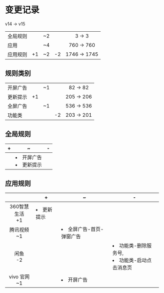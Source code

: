 # 变更记录

v14 -> v15

||||||
|-|:-:|:-:|:-:|:-:|
|全局规则||~2||3 -> 3|
|应用||~4||760 -> 760|
|应用规则|+1|~2|-2|1746 -> 1745|

## 规则类别

||||||
|-|:-:|:-:|:-:|:-:|
|开屏广告||~1||82 -> 82|
|更新提示|+1|||205 -> 206|
|全屏广告||~1||536 -> 536|
|功能类|||-2|203 -> 201|

## 全局规则

|+|~|-|
|-|-|-|
||<li>开屏广告<li>更新提示||

## 应用规则

||+|~|-|
|:-:|-|-|-|
|360智慧生活<br>+1|<li>更新提示|||
|腾讯视频<br>~1||<li>全屏广告-首页-弹窗广告||
|闲鱼<br>-2|||<li>功能类-删除服务号,<li>功能类-启动点击消息页|
|vivo 官网<br>~1||<li>开屏广告||
